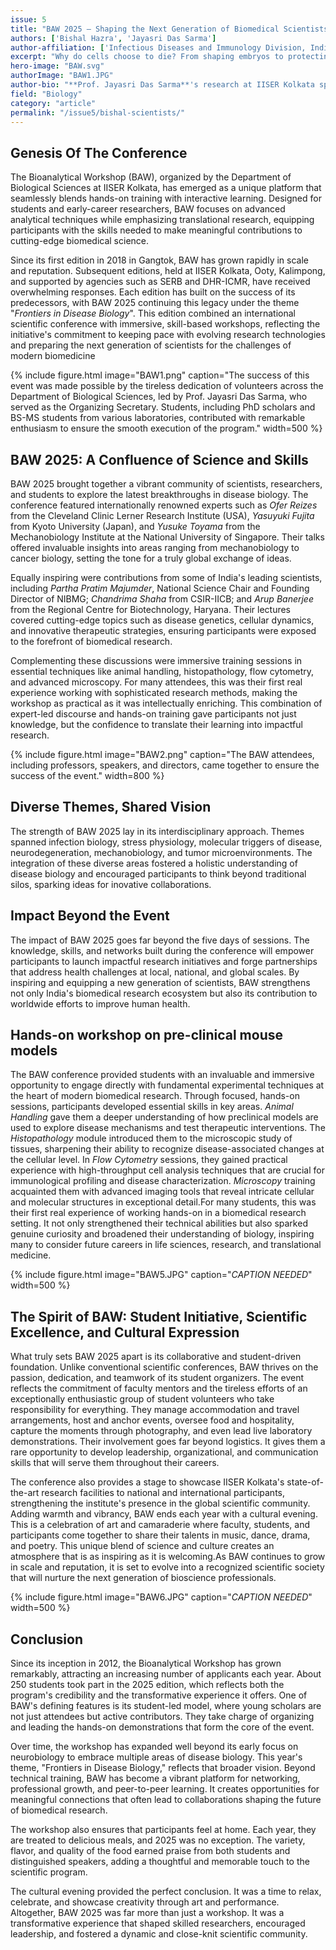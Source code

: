 ```yaml
---
issue: 5
title: "BAW 2025 – Shaping the Next Generation of Biomedical Scientists"
authors: ['Bishal Hazra', 'Jayasri Das Sarma']
author-affiliation: ['Infectious Diseases and Immunology Division, Indian Institute of Chemical Biology']
excerpt: "Why do cells choose to die? From shaping embryos to protecting entire communities of cells, programmed cell death is one of nature's quiet survival tricks. Prof. Chandrima Shaha, ex-President of INSA and panelist at BAW 2025, explores how life depends on death - even in the tiniest organisms."
hero-image: "BAW.svg"
authorImage: "BAW1.JPG"
author-bio: "**Prof. Jayasri Das Sarma**'s research at IISER Kolkata spans neurovirology, neuroimmunology and neural Cell Biology of Diseases among other things. She has been a leading figure in advancing understanding of virus–host interactions in the nervous system. <br> **Mr. Bishal Hazra** is her fourth-year PhD student. His doctoral research focuses on the neuroimmunological aspects of viral pathogenesis."
field: "Biology"
category: "article"
permalink: "/issue5/bishal-scientists/"
---
```


## Genesis Of The Conference

The Bioanalytical Workshop (BAW), organized by the Department of Biological Sciences at IISER Kolkata, has emerged as a unique platform that seamlessly blends hands-on training with interactive learning. Designed for students and early-career researchers, BAW focuses on advanced analytical techniques while emphasizing translational research, equipping participants with the skills needed to make meaningful contributions to cutting-edge biomedical science.

Since its first edition in 2018 in Gangtok, BAW has grown rapidly in scale and reputation. Subsequent editions, held at IISER Kolkata, Ooty, Kalimpong, and supported by agencies such as SERB and DHR-ICMR, have received overwhelming responses. Each edition has built on the success of its predecessors, with BAW 2025 continuing this legacy under the theme "*Frontiers in Disease Biology*". This edition combined an international scientific conference with immersive, skill-based workshops, reflecting the initiative's commitment to keeping pace with evolving research technologies and preparing the next generation of scientists for the challenges of modern biomedicine

{% include figure.html image="BAW1.png" caption="The success of this event was made possible by the tireless dedication of volunteers across the Department of Biological Sciences, led by Prof. Jayasri Das Sarma, who served as the Organizing Secretary. Students, including PhD scholars and BS-MS students from various laboratories, contributed with remarkable enthusiasm to ensure the smooth execution of the program." width=500 %}


## BAW 2025: A Confluence of Science and Skills

BAW 2025 brought together a vibrant community of scientists, researchers, and students to explore the latest breakthroughs in disease biology. The conference featured internationally renowned experts such as *Ofer Reizes* from the Cleveland Clinic Lerner Research Institute (USA), *Yasuyuki Fujita* from Kyoto University (Japan), and *Yusuke Toyama* from the Mechanobiology Institute at the National University of Singapore. Their talks offered invaluable insights into areas ranging from mechanobiology to cancer biology, setting the tone for a truly global exchange of ideas.

Equally inspiring were contributions from some of India's leading scientists, including *Partha Pratim Majumder*, National Science Chair and Founding Director of NIBMG; *Chandrima Shaha* from CSIR-IICB; and *Arup Banerjee* from the Regional Centre for Biotechnology, Haryana. Their lectures covered cutting-edge topics such as disease genetics, cellular dynamics, and innovative therapeutic strategies, ensuring participants were exposed to the forefront of biomedical research.

Complementing these discussions were immersive training sessions in essential techniques like animal handling, histopathology, flow cytometry, and advanced microscopy. For many attendees, this was their first real experience working with sophisticated research methods, making the workshop as practical as it was intellectually enriching. This combination of expert-led discourse and hands-on training gave participants not just knowledge, but the confidence to translate their learning into impactful research.

{% include figure.html image="BAW2.png" caption="The BAW attendees, including professors, speakers, and directors, came together to ensure the success of the event." width=800 %}

## Diverse Themes, Shared Vision

The strength of BAW 2025 lay in its interdisciplinary approach. Themes spanned infection biology, stress physiology, molecular triggers of disease, neurodegeneration, mechanobiology, and tumor microenvironments. The integration of these diverse areas fostered a holistic understanding of disease biology and encouraged participants to think beyond traditional silos, sparking ideas for inovative collaborations.

## Impact Beyond the Event
The impact of BAW 2025 goes far beyond the five days of sessions. The knowledge, skills, and networks built during the conference will empower participants to launch impactful research initiatives and forge partnerships that address health challenges at local, national, and global scales. By inspiring and equipping a new generation of scientists, BAW strengthens not only India's biomedical research ecosystem but also its contribution to worldwide efforts to improve human health.

## Hands-on workshop on pre-clinical mouse models

The BAW conference provided students with an invaluable and immersive opportunity to engage directly with fundamental experimental techniques at the heart of modern biomedical research. Through focused, hands-on sessions, participants developed essential skills in key areas. *Animal Handling* gave them a deeper understanding of how preclinical models are used to explore disease mechanisms and test therapeutic interventions. The *Histopathology* module introduced them to the microscopic study of tissues, sharpening their ability to recognize disease-associated changes at the cellular level. In *Flow Cytometry* sessions, they gained practical experience with high-throughput cell analysis techniques that are crucial for immunological profiling and disease characterization. *Microscopy* training acquainted them with advanced imaging tools that reveal intricate cellular and molecular structures in exceptional detail.For many students, this was their first real experience of working hands-on in a biomedical research setting. It not only strengthened their technical abilities but also sparked genuine curiosity and broadened their understanding of biology, inspiring many to consider future careers in life sciences, research, and translational medicine.

{% include figure.html image="BAW5.JPG" caption="_CAPTION NEEDED_" width=500 %}

## The Spirit of BAW: Student Initiative, Scientific Excellence, and Cultural Expression

What truly sets BAW 2025 apart is its collaborative and student-driven foundation. Unlike conventional scientific conferences, BAW thrives on the passion, dedication, and teamwork of its student organizers. The event reflects the commitment of faculty mentors and the tireless efforts of an exceptionally enthusiastic group of student volunteers who take responsibility for everything. They manage accommodation and travel arrangements, host and anchor events, oversee food and hospitality, capture the moments through photography, and even lead live laboratory demonstrations. Their involvement goes far beyond logistics. It gives them a rare opportunity to develop leadership, organizational, and communication skills that will serve them throughout their careers.

The conference also provides a stage to showcase IISER Kolkata's state-of-the-art research facilities to national and international participants, strengthening the institute's presence in the global scientific community. Adding warmth and vibrancy, BAW ends each year with a cultural evening. This is a celebration of art and camaraderie where faculty, students, and participants come together to share their talents in music, dance, drama, and poetry. This unique blend of science and culture creates an atmosphere that is as inspiring as it is welcoming.As BAW continues to grow in scale and reputation, it is set to evolve into a recognized scientific society that will nurture the next generation of bioscience professionals.

{% include figure.html image="BAW6.JPG" caption="_CAPTION NEEDED_" width=500 %}

## Conclusion

Since its inception in 2012, the Bioanalytical Workshop has grown remarkably, attracting an increasing number of applicants each year. About 250 students took part in the 2025 edition, which reflects both the program's credibility and the transformative experience it offers. One of BAW's defining features is its student-led model, where young scholars are not just attendees but active contributors. They take charge of organizing and leading the hands-on demonstrations that form the core of the event.

Over time, the workshop has expanded well beyond its early focus on neurobiology to embrace multiple areas of disease biology. This year's theme, "Frontiers in Disease Biology," reflects that broader vision. Beyond technical training, BAW has become a vibrant platform for networking, professional growth, and peer-to-peer learning. It creates opportunities for meaningful connections that often lead to collaborations shaping the future of biomedical research.

The workshop also ensures that participants feel at home. Each year, they are treated to delicious meals, and 2025 was no exception. The variety, flavor, and quality of the food earned praise from both students and distinguished speakers, adding a thoughtful and memorable touch to the scientific program.

The cultural evening provided the perfect conclusion. It was a time to relax, celebrate, and showcase creativity through art and performance. Altogether, BAW 2025 was far more than just a workshop. It was a transformative experience that shaped skilled researchers, encouraged leadership, and fostered a dynamic and close-knit scientific community.
